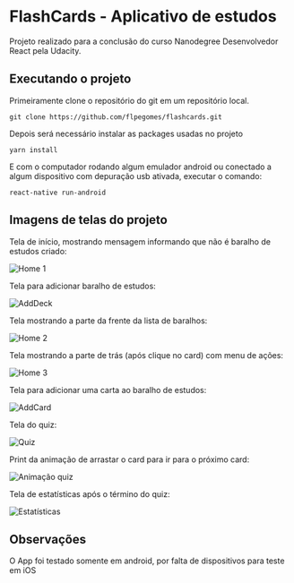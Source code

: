# FlashCards - Aplicativo de estudos

Projeto realizado para a conclusão do curso Nanodegree Desenvolvedor React pela Udacity.

## Executando o projeto

Primeiramente clone o repositório do git em um repositório local.

```
git clone https://github.com/flpegomes/flashcards.git
```

Depois será necessário instalar as packages usadas no projeto

```
yarn install 
```

E com o computador rodando algum emulador android ou conectado a algum dispositivo com depuração usb ativada, executar o comando:

```
react-native run-android
```

## Imagens de telas do projeto

Tela de início, mostrando mensagem informando que não é baralho de estudos criado:

![Home 1](https://i.imgur.com/2thwozQ.png)

Tela para adicionar baralho de estudos:

![AddDeck](https://i.imgur.com/DijaeQG.png)

Tela mostrando a parte da frente da lista de baralhos: 

![Home 2](https://i.imgur.com/SS8cgV1.png)

Tela mostrando a parte de trás (após clique no card) com menu de ações:

![Home 3](https://i.imgur.com/ePTYwwC.png)

Tela para adicionar uma carta ao baralho de estudos: 

![AddCard](https://i.imgur.com/tGvogtw.png)

Tela do quiz:

![Quiz](https://i.imgur.com/2BCAY5v.png)

Print da animação de arrastar o card para ir para o próximo card:

![Animação quiz](https://i.imgur.com/MotBbWE.png)




Tela de estatísticas após o término do quiz:

![Estatísticas](https://i.imgur.com/2QR4B5L.png)


## Observações 



O App foi testado somente em android, por falta de dispositivos para teste em iOS

